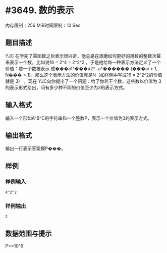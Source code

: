 # #3649. 数的表示

内存限制：256 MiB时间限制：10 Sec

## 题目描述

YJC 在学完了幂函数之后表示很兴奋，他总是在琢磨如何更好的用数的整数次幂来表示一个数，比如说16 = 2^4 = 2^2^2
，于是他给每一种表示方法定义了一个价值：若一个数被表示
成���a1^���a2^&hellip;a^������ (���ai > 1, N��� > 1)，那么这个表示方法的价值就是N（如样例中写成16 = 2^2^2的价值就是 3） ，现在 YJC向你提出了一个问题：给了你若干个数，这些数以价值为 3的表示形式给出，问有多少种不同的价值至少为3的表示方式。 

## 输入格式

输入一个形如A^B^C的字符串和一个整数P，表示一个价值为3的表示方式。 

 

## 输出格式

输出一行表示答案模P���。

## 样例

### 样例输入

    
    4^2^2
    

### 样例输出

    
    2
    

## 数据范围与提示


P<=10^9 
